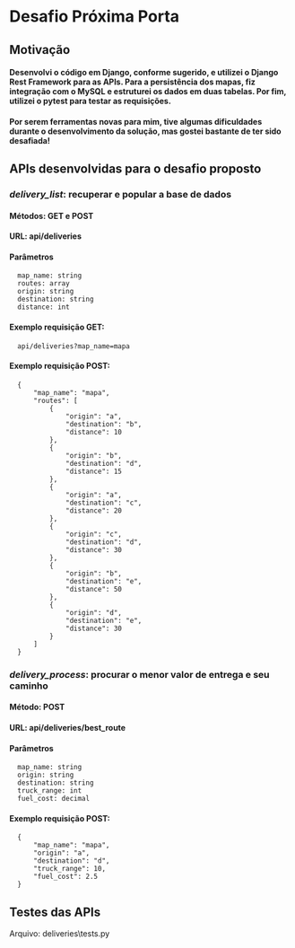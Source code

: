 # Desafio Próxima Porta

## Motivação
#### Desenvolvi o código em Django, conforme sugerido, e utilizei o Django Rest Framework para as APIs. Para a persistência dos mapas, fiz integração com o MySQL e estruturei os dados em duas tabelas. Por fim, utilizei o pytest para testar as requisições.
#### Por serem ferramentas novas para mim, tive algumas dificuldades durante o desenvolvimento da solução, mas gostei bastante de ter sido desafiada!

## APIs desenvolvidas para o desafio proposto

### *delivery_list*: recuperar e popular a base de dados
#### Métodos: GET e POST
#### URL: api/deliveries
#### Parâmetros
      map_name: string
      routes: array
      origin: string
      destination: string
      distance: int
#### Exemplo requisição GET:
      api/deliveries?map_name=mapa
#### Exemplo requisição POST: 
      {
          "map_name": "mapa",
          "routes": [
              {
                  "origin": "a",
                  "destination": "b",
                  "distance": 10
              },
              {
                  "origin": "b",
                  "destination": "d",
                  "distance": 15
              },
              {
                  "origin": "a",
                  "destination": "c",
                  "distance": 20
              },
              {
                  "origin": "c",
                  "destination": "d",
                  "distance": 30
              },
              {
                  "origin": "b",
                  "destination": "e",
                  "distance": 50
              },
              {
                  "origin": "d",
                  "destination": "e",
                  "distance": 30
              }
          ]
      }

### *delivery_process*: procurar o menor valor de entrega e seu caminho
#### Método: POST
#### URL: api/deliveries/best_route
#### Parâmetros
      map_name: string
      origin: string
      destination: string
      truck_range: int
      fuel_cost: decimal
#### Exemplo requisição POST: 
      {
          "map_name": "mapa",
          "origin": "a",
          "destination": "d",
          "truck_range": 10,
          "fuel_cost": 2.5
      }
 
## Testes das APIs
Arquivo: deliveries\tests.py
